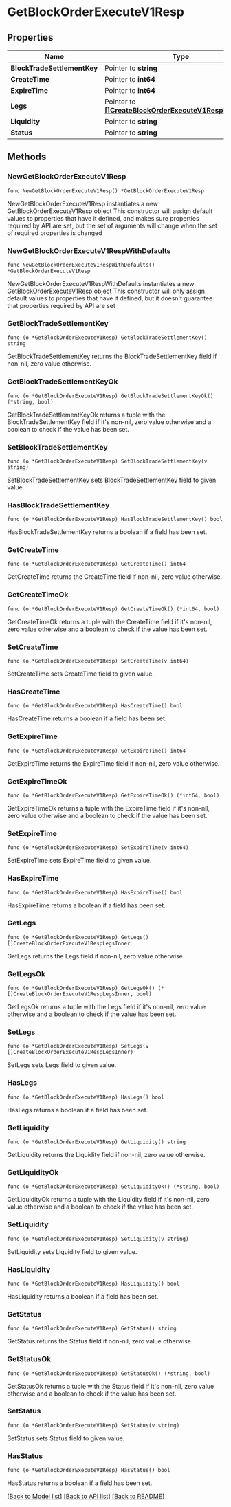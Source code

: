 # GetBlockOrderExecuteV1Resp

## Properties

Name | Type | Description | Notes
------------ | ------------- | ------------- | -------------
**BlockTradeSettlementKey** | Pointer to **string** |  | [optional] 
**CreateTime** | Pointer to **int64** |  | [optional] 
**ExpireTime** | Pointer to **int64** |  | [optional] 
**Legs** | Pointer to [**[]CreateBlockOrderExecuteV1RespLegsInner**](CreateBlockOrderExecuteV1RespLegsInner.md) |  | [optional] 
**Liquidity** | Pointer to **string** |  | [optional] 
**Status** | Pointer to **string** |  | [optional] 

## Methods

### NewGetBlockOrderExecuteV1Resp

`func NewGetBlockOrderExecuteV1Resp() *GetBlockOrderExecuteV1Resp`

NewGetBlockOrderExecuteV1Resp instantiates a new GetBlockOrderExecuteV1Resp object
This constructor will assign default values to properties that have it defined,
and makes sure properties required by API are set, but the set of arguments
will change when the set of required properties is changed

### NewGetBlockOrderExecuteV1RespWithDefaults

`func NewGetBlockOrderExecuteV1RespWithDefaults() *GetBlockOrderExecuteV1Resp`

NewGetBlockOrderExecuteV1RespWithDefaults instantiates a new GetBlockOrderExecuteV1Resp object
This constructor will only assign default values to properties that have it defined,
but it doesn't guarantee that properties required by API are set

### GetBlockTradeSettlementKey

`func (o *GetBlockOrderExecuteV1Resp) GetBlockTradeSettlementKey() string`

GetBlockTradeSettlementKey returns the BlockTradeSettlementKey field if non-nil, zero value otherwise.

### GetBlockTradeSettlementKeyOk

`func (o *GetBlockOrderExecuteV1Resp) GetBlockTradeSettlementKeyOk() (*string, bool)`

GetBlockTradeSettlementKeyOk returns a tuple with the BlockTradeSettlementKey field if it's non-nil, zero value otherwise
and a boolean to check if the value has been set.

### SetBlockTradeSettlementKey

`func (o *GetBlockOrderExecuteV1Resp) SetBlockTradeSettlementKey(v string)`

SetBlockTradeSettlementKey sets BlockTradeSettlementKey field to given value.

### HasBlockTradeSettlementKey

`func (o *GetBlockOrderExecuteV1Resp) HasBlockTradeSettlementKey() bool`

HasBlockTradeSettlementKey returns a boolean if a field has been set.

### GetCreateTime

`func (o *GetBlockOrderExecuteV1Resp) GetCreateTime() int64`

GetCreateTime returns the CreateTime field if non-nil, zero value otherwise.

### GetCreateTimeOk

`func (o *GetBlockOrderExecuteV1Resp) GetCreateTimeOk() (*int64, bool)`

GetCreateTimeOk returns a tuple with the CreateTime field if it's non-nil, zero value otherwise
and a boolean to check if the value has been set.

### SetCreateTime

`func (o *GetBlockOrderExecuteV1Resp) SetCreateTime(v int64)`

SetCreateTime sets CreateTime field to given value.

### HasCreateTime

`func (o *GetBlockOrderExecuteV1Resp) HasCreateTime() bool`

HasCreateTime returns a boolean if a field has been set.

### GetExpireTime

`func (o *GetBlockOrderExecuteV1Resp) GetExpireTime() int64`

GetExpireTime returns the ExpireTime field if non-nil, zero value otherwise.

### GetExpireTimeOk

`func (o *GetBlockOrderExecuteV1Resp) GetExpireTimeOk() (*int64, bool)`

GetExpireTimeOk returns a tuple with the ExpireTime field if it's non-nil, zero value otherwise
and a boolean to check if the value has been set.

### SetExpireTime

`func (o *GetBlockOrderExecuteV1Resp) SetExpireTime(v int64)`

SetExpireTime sets ExpireTime field to given value.

### HasExpireTime

`func (o *GetBlockOrderExecuteV1Resp) HasExpireTime() bool`

HasExpireTime returns a boolean if a field has been set.

### GetLegs

`func (o *GetBlockOrderExecuteV1Resp) GetLegs() []CreateBlockOrderExecuteV1RespLegsInner`

GetLegs returns the Legs field if non-nil, zero value otherwise.

### GetLegsOk

`func (o *GetBlockOrderExecuteV1Resp) GetLegsOk() (*[]CreateBlockOrderExecuteV1RespLegsInner, bool)`

GetLegsOk returns a tuple with the Legs field if it's non-nil, zero value otherwise
and a boolean to check if the value has been set.

### SetLegs

`func (o *GetBlockOrderExecuteV1Resp) SetLegs(v []CreateBlockOrderExecuteV1RespLegsInner)`

SetLegs sets Legs field to given value.

### HasLegs

`func (o *GetBlockOrderExecuteV1Resp) HasLegs() bool`

HasLegs returns a boolean if a field has been set.

### GetLiquidity

`func (o *GetBlockOrderExecuteV1Resp) GetLiquidity() string`

GetLiquidity returns the Liquidity field if non-nil, zero value otherwise.

### GetLiquidityOk

`func (o *GetBlockOrderExecuteV1Resp) GetLiquidityOk() (*string, bool)`

GetLiquidityOk returns a tuple with the Liquidity field if it's non-nil, zero value otherwise
and a boolean to check if the value has been set.

### SetLiquidity

`func (o *GetBlockOrderExecuteV1Resp) SetLiquidity(v string)`

SetLiquidity sets Liquidity field to given value.

### HasLiquidity

`func (o *GetBlockOrderExecuteV1Resp) HasLiquidity() bool`

HasLiquidity returns a boolean if a field has been set.

### GetStatus

`func (o *GetBlockOrderExecuteV1Resp) GetStatus() string`

GetStatus returns the Status field if non-nil, zero value otherwise.

### GetStatusOk

`func (o *GetBlockOrderExecuteV1Resp) GetStatusOk() (*string, bool)`

GetStatusOk returns a tuple with the Status field if it's non-nil, zero value otherwise
and a boolean to check if the value has been set.

### SetStatus

`func (o *GetBlockOrderExecuteV1Resp) SetStatus(v string)`

SetStatus sets Status field to given value.

### HasStatus

`func (o *GetBlockOrderExecuteV1Resp) HasStatus() bool`

HasStatus returns a boolean if a field has been set.


[[Back to Model list]](../README.md#documentation-for-models) [[Back to API list]](../README.md#documentation-for-api-endpoints) [[Back to README]](../README.md)


